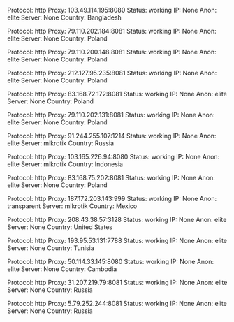 Protocol: http
Proxy: 103.49.114.195:8080
Status: working
IP: None
Anon: elite
Server: None
Country: Bangladesh

Protocol: http
Proxy: 79.110.202.184:8081
Status: working
IP: None
Anon: elite
Server: None
Country: Poland

Protocol: http
Proxy: 79.110.200.148:8081
Status: working
IP: None
Anon: elite
Server: None
Country: Poland

Protocol: http
Proxy: 212.127.95.235:8081
Status: working
IP: None
Anon: elite
Server: None
Country: Poland

Protocol: http
Proxy: 83.168.72.172:8081
Status: working
IP: None
Anon: elite
Server: None
Country: Poland

Protocol: http
Proxy: 79.110.202.131:8081
Status: working
IP: None
Anon: elite
Server: None
Country: Poland

Protocol: http
Proxy: 91.244.255.107:1214
Status: working
IP: None
Anon: elite
Server: mikrotik
Country: Russia

Protocol: http
Proxy: 103.165.226.94:8080
Status: working
IP: None
Anon: elite
Server: mikrotik
Country: Indonesia

Protocol: http
Proxy: 83.168.75.202:8081
Status: working
IP: None
Anon: elite
Server: None
Country: Poland

Protocol: http
Proxy: 187.172.203.143:999
Status: working
IP: None
Anon: transparent
Server: mikrotik
Country: Mexico

Protocol: http
Proxy: 208.43.38.57:3128
Status: working
IP: None
Anon: elite
Server: None
Country: United States

Protocol: http
Proxy: 193.95.53.131:7788
Status: working
IP: None
Anon: elite
Server: None
Country: Tunisia

Protocol: http
Proxy: 50.114.33.145:8080
Status: working
IP: None
Anon: elite
Server: None
Country: Cambodia

Protocol: http
Proxy: 31.207.219.79:8081
Status: working
IP: None
Anon: elite
Server: None
Country: Russia

Protocol: http
Proxy: 5.79.252.244:8081
Status: working
IP: None
Anon: elite
Server: None
Country: Russia

